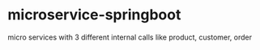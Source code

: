 # microservice-springboot
micro services with 3 different internal calls like product, customer, order
